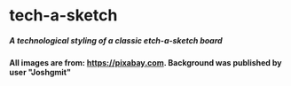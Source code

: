 # tech-a-sketch
##### A technological styling of a classic etch-a-sketch board
__All images are from: https://pixabay.com. Background was published by user "Joshgmit"__